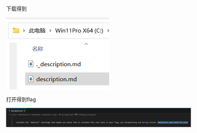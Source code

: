 下载得到

![image-20250327211015716](./assets/image-20250327211015716.png)

打开得到flag

![image-20250327211018578](./assets/image-20250327211018578.png)